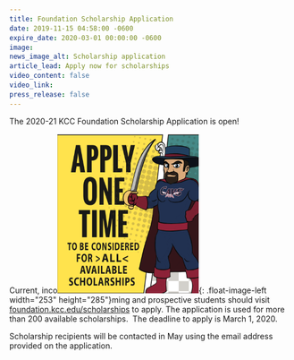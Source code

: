 ```yaml
---
title: Foundation Scholarship Application
date: 2019-11-15 04:58:00 -0600
expire_date: 2020-03-01 00:00:00 -0600
image:
news_image_alt: Scholarship application
article_lead: Apply now for scholarships
video_content: false
video_link:
press_release: false
---
```


The 2020-21 KCC Foundation Scholarship Application is open\!

Current, inco![](/uploads/scholarship-app.png){: .float-image-left width="253" height="285"}ming and prospective students should visit [foundation.kcc.edu/scholarships](https://foundation.kcc.edu/scholarships)&nbsp;to apply. The application is used for more than 200 available scholarships. &nbsp;The deadline to apply is March 1, 2020. &nbsp;

Scholarship recipients will be contacted in May using the email address provided on the application.&nbsp;